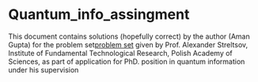 # Quantum_info_assingment
This document contains solutions (hopefully correct) by the author (Aman Gupta) for the problem set[problem set](other_file.md) given by Prof. Alexander Streltsov, Institute of Fundamental Technological Research, Polish Academy of Sciences, as part of application for PhD. position in quantum information under his supervision

